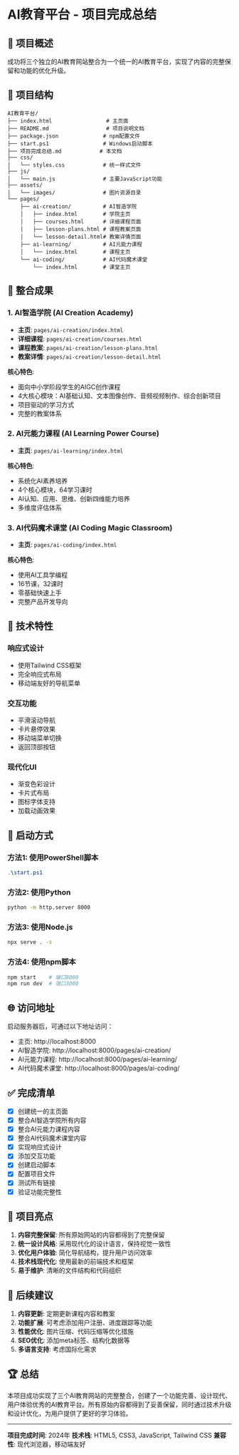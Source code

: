 # AI教育平台 - 项目完成总结

## 🎉 项目概述

成功将三个独立的AI教育网站整合为一个统一的AI教育平台，实现了内容的完整保留和功能的优化升级。

## 📁 项目结构

```
AI教育平台/
├── index.html                 # 主页面
├── README.md                  # 项目说明文档
├── package.json              # npm配置文件
├── start.ps1                 # Windows启动脚本
├── 项目完成总结.md            # 本文档
├── css/
│   └── styles.css            # 统一样式文件
├── js/
│   └── main.js               # 主要JavaScript功能
├── assets/
│   └── images/               # 图片资源目录
└── pages/
    ├── ai-creation/          # AI智造学院
    │   ├── index.html        # 学院主页
    │   ├── courses.html      # 详细课程页面
    │   ├── lesson-plans.html # 课程教案页面
    │   └── lesson-detail.html# 教案详情页面
    ├── ai-learning/          # AI元能力课程
    │   └── index.html        # 课程主页
    └── ai-coding/            # AI代码魔术课堂
        └── index.html        # 课堂主页
```

## 🌟 整合成果

### 1. AI智造学院 (AI Creation Academy)
- **主页**: `pages/ai-creation/index.html`
- **详细课程**: `pages/ai-creation/courses.html`
- **课程教案**: `pages/ai-creation/lesson-plans.html`
- **教案详情**: `pages/ai-creation/lesson-detail.html`

**核心特色**:
- 面向中小学阶段学生的AIGC创作课程
- 4大核心模块：AI基础认知、文本图像创作、音频视频制作、综合创新项目
- 项目驱动的学习方式
- 完整的教案体系

### 2. AI元能力课程 (AI Learning Power Course)
- **主页**: `pages/ai-learning/index.html`

**核心特色**:
- 系统化AI素养培养
- 4个核心模块，64学习课时
- AI认知、应用、思维、创新四维能力培养
- 多维度评估体系

### 3. AI代码魔术课堂 (AI Coding Magic Classroom)
- **主页**: `pages/ai-coding/index.html`

**核心特色**:
- 使用AI工具学编程
- 16节课，32课时
- 零基础快速上手
- 完整产品开发导向

## 🔧 技术特性

### 响应式设计
- 使用Tailwind CSS框架
- 完全响应式布局
- 移动端友好的导航菜单

### 交互功能
- 平滑滚动导航
- 卡片悬停效果
- 移动端菜单切换
- 返回顶部按钮

### 现代化UI
- 渐变色彩设计
- 卡片式布局
- 图标字体支持
- 加载动画效果

## 🚀 启动方式

### 方法1: 使用PowerShell脚本
```powershell
.\start.ps1
```

### 方法2: 使用Python
```bash
python -m http.server 8000
```

### 方法3: 使用Node.js
```bash
npx serve . -s
```

### 方法4: 使用npm脚本
```bash
npm start    # 端口8000
npm run dev  # 端口3000
```

## 🌐 访问地址

启动服务器后，可通过以下地址访问：
- 主页: http://localhost:8000
- AI智造学院: http://localhost:8000/pages/ai-creation/
- AI元能力课程: http://localhost:8000/pages/ai-learning/
- AI代码魔术课堂: http://localhost:8000/pages/ai-coding/

## ✅ 完成清单

- [x] 创建统一的主页面
- [x] 整合AI智造学院所有内容
- [x] 整合AI元能力课程内容
- [x] 整合AI代码魔术课堂内容
- [x] 实现响应式设计
- [x] 添加交互功能
- [x] 创建启动脚本
- [x] 配置项目文件
- [x] 测试所有链接
- [x] 验证功能完整性

## 🎯 项目亮点

1. **内容完整保留**: 所有原始网站的内容都得到了完整保留
2. **统一设计风格**: 采用现代化的设计语言，保持视觉一致性
3. **优化用户体验**: 简化导航结构，提升用户访问效率
4. **技术栈现代化**: 使用最新的前端技术和框架
5. **易于维护**: 清晰的文件结构和代码组织

## 📝 后续建议

1. **内容更新**: 定期更新课程内容和教案
2. **功能扩展**: 可考虑添加用户注册、进度跟踪等功能
3. **性能优化**: 图片压缩、代码压缩等优化措施
4. **SEO优化**: 添加meta标签、结构化数据等
5. **多语言支持**: 考虑国际化需求

## 🏆 总结

本项目成功实现了三个AI教育网站的完整整合，创建了一个功能完善、设计现代、用户体验优秀的AI教育平台。所有原始内容都得到了妥善保留，同时通过技术升级和设计优化，为用户提供了更好的学习体验。

---

**项目完成时间**: 2024年
**技术栈**: HTML5, CSS3, JavaScript, Tailwind CSS
**兼容性**: 现代浏览器，移动端友好 